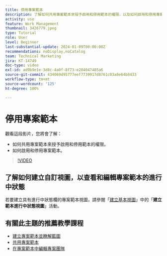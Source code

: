 ```yaml
---
title: 停用專案範本
description: 了解如何共用專案範本來授予啟用和停用範本的權限，以及如何啟用和停用專案範本。
activity: use
feature: Work Management
thumbnail: 3426779.jpeg
type: Tutorial
role: User
level: Beginner
last-substantial-update: 2024-01-09T00:00:00Z
recommendations: noDisplay,noCatalog
team: Technical Marketing
jira: KT-14749
doc-type: video
exl-id: ad9b9e1e-3d8c-4a0f-8f73-e204047485a6
source-git-commit: 434069d95777eef7739917d8761c03a8e64b8433
workflow-type: tm+mt
source-wordcount: '125'
ht-degree: 100%

---
```


# 停用專案範本

觀看這段影片，您將會了解：

* 如何共用專案範本來授予啟用和停用範本的權限。
* 如何啟用和停用專案範本。

>[!VIDEO](https://video.tv.adobe.com/v/3426779/?quality=12&learn=on)

## 了解如何建立自訂視圖，以查看和編輯專案範本的進行中狀態

若要建立具有進行中狀態欄的專案範本視圖，請參閱「[建立基本視圖](https://experienceleague.adobe.com/docs/workfront-learn/tutorials-workfront/reporting/basic-reporting/create-a-basic-view.html?lang=zh-Hant)」中的「**建立範本進行中狀態視圖**」活動。

## 有關此主題的推薦教學課程

* [建立專案範本並瞭解藍圖](/help/manage-work/create-and-manage-project-templates/create-a-project-template.md)
* [共用專案範本](/help/manage-work/create-and-manage-project-templates/share-a-project-template.md)
* [在專案範本中編輯專案團隊](/help/manage-work/create-and-manage-project-templates/edit-the-project-team-in-a-project-template.md)
